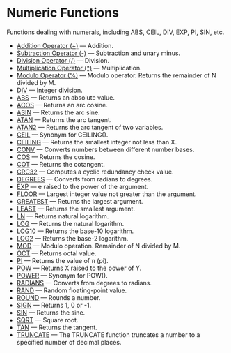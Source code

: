 # Numeric Functions

Functions dealing with numerals, including ABS, CEIL, DIV, EXP, PI, SIN, etc.

- [Addition Operator (+)](/built-in-functions/numeric-functions/addition-operator/) — Addition.
- [Subtraction Operator (-)](/sql-statements-structure/operators/arithmetic-operators/subtraction-operator-/) — Subtraction and unary minus.
- [Division Operator (/)](/built-in-functions/numeric-functions/division-operator/) — Division.
- [Multiplication Operator (*)](/built-in-functions/numeric-functions/multiplication-operator/) — Multiplication.
- [Modulo Operator (%)](/built-in-functions/numeric-functions/modulo-operator/) — Modulo operator. Returns the remainder of N divided by M.
- [DIV](/built-in-functions/numeric-functions/div/) — Integer division.
- [ABS](/built-in-functions/numeric-functions/abs/) — Returns an absolute value.
- [ACOS](/built-in-functions/numeric-functions/acos/) — Returns an arc cosine.
- [ASIN](/built-in-functions/numeric-functions/asin/) — Returns the arc sine.
- [ATAN](/built-in-functions/numeric-functions/atan/) — Returns the arc tangent.
- [ATAN2](/built-in-functions/numeric-functions/atan2/) — Returns the arc tangent of two variables.
- [CEIL](/built-in-functions/numeric-functions/ceil/) — Synonym for CEILING().
- [CEILING](/built-in-functions/numeric-functions/ceiling/) — Returns the smallest integer not less than X.
- [CONV](/built-in-functions/numeric-functions/conv/) — Converts numbers between different number bases.
- [COS](/built-in-functions/numeric-functions/cos/) — Returns the cosine.
- [COT](/built-in-functions/numeric-functions/cot/) — Returns the cotangent.
- [CRC32](/built-in-functions/numeric-functions/crc32/) — Computes a cyclic redundancy check value.
- [DEGREES](/built-in-functions/numeric-functions/degrees/) — Converts from radians to degrees.
- [EXP](/built-in-functions/numeric-functions/exp/) — e raised to the power of the argument.
- [FLOOR](/built-in-functions/numeric-functions/floor/) — Largest integer value not greater than the argument.
- [GREATEST](/sql-statements-structure/operators/comparison-operators/greatest/) — Returns the largest argument.
- [LEAST](/sql-statements-structure/operators/comparison-operators/least/) — Returns the smallest argument.
- [LN](/built-in-functions/numeric-functions/ln/) — Returns natural logarithm.
- [LOG](/built-in-functions/numeric-functions/log/) — Returns the natural logarithm.
- [LOG10](/built-in-functions/numeric-functions/log10/) — Returns the base-10 logarithm.
- [LOG2](/built-in-functions/numeric-functions/log2/) — Returns the base-2 logarithm.
- [MOD](/built-in-functions/numeric-functions/mod/) — Modulo operation. Remainder of N divided by M.
- [OCT](/built-in-functions/numeric-functions/oct/) — Returns octal value.
- [PI](/built-in-functions/numeric-functions/pi/) — Returns the value of π (pi).
- [POW](/built-in-functions/numeric-functions/pow/) — Returns X raised to the power of Y.
- [POWER](/built-in-functions/numeric-functions/power/) — Synonym for POW().
- [RADIANS](/built-in-functions/numeric-functions/radians/) — Converts from degrees to radians.
- [RAND](/built-in-functions/numeric-functions/rand/) — Random floating-point value.
- [ROUND](/built-in-functions/numeric-functions/round/) — Rounds a number.
- [SIGN](/built-in-functions/numeric-functions/sign/) — Returns 1, 0 or -1.
- [SIN](/built-in-functions/numeric-functions/sin/) — Returns the sine.
- [SQRT](/built-in-functions/numeric-functions/sqrt/) — Square root.
- [TAN](/built-in-functions/numeric-functions/tan/) — Returns the tangent.
- [TRUNCATE](/built-in-functions/numeric-functions/truncate/) — The TRUNCATE function truncates a number to a specified number of decimal places.